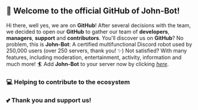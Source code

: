 ## 👋 Welcome to the official GitHub of John-Bot!

Hi there, well yes, we are on **GitHub**! After several decisions with the team, we decided to open our **GitHub** to gather our team of **developers**, **managers**, **support** and **contributors**. You'll discover us on **GitHub**? No problem, this is **John-Bot**: A certified multifunctional Discord robot used by 250,000 users (over 250 servers, thank you! ✨) Not satisfied? With many features, including moderation, entertainment, activity, information and much more! 🏄 Add **John-Bot** to your server now by clicking *[here](https://add.johnbot.app)*.

### 💻 Helping to contribute to the ecosystem

### 💕 Thank you and support us!
